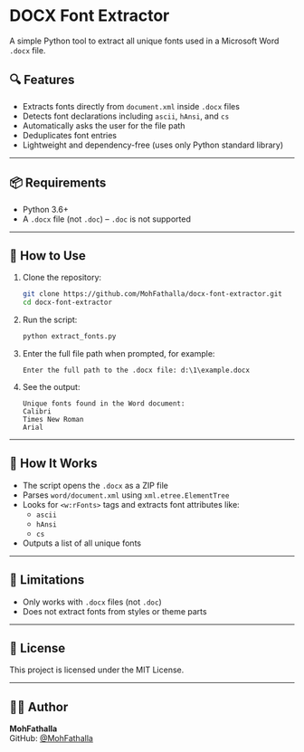 # DOCX Font Extractor

A simple Python tool to extract all unique fonts used in a Microsoft Word `.docx` file.

## 🔍 Features

- Extracts fonts directly from `document.xml` inside `.docx` files
- Detects font declarations including `ascii`, `hAnsi`, and `cs`
- Automatically asks the user for the file path
- Deduplicates font entries
- Lightweight and dependency-free (uses only Python standard library)

---

## 📦 Requirements

- Python 3.6+
- A `.docx` file (not `.doc`) – `.doc` is not supported

---

## 🚀 How to Use

1. Clone the repository:
    ```bash
    git clone https://github.com/MohFathalla/docx-font-extractor.git
    cd docx-font-extractor
    ```

2. Run the script:
    ```bash
    python extract_fonts.py
    ```

3. Enter the full file path when prompted, for example:
    ```
    Enter the full path to the .docx file: d:\1\example.docx
    ```

4. See the output:
    ```
    Unique fonts found in the Word document:
    Calibri
    Times New Roman
    Arial
    ```

---

## 🧠 How It Works

- The script opens the `.docx` as a ZIP file
- Parses `word/document.xml` using `xml.etree.ElementTree`
- Looks for `<w:rFonts>` tags and extracts font attributes like:
  - `ascii`
  - `hAnsi`
  - `cs`
- Outputs a list of all unique fonts

---

## 🛑 Limitations

- Only works with `.docx` files (not `.doc`)
- Does not extract fonts from styles or theme parts

---

## 📄 License

This project is licensed under the MIT License.

---

## 🙋‍♂️ Author

**MohFathalla**  
GitHub: [@MohFathalla](https://github.com/MohFathalla)

